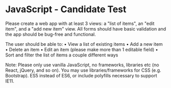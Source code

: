 # JavaScript - Candidate Test

Please create a web app with at least 3 views: a "list of items", an
"edit item", and a "add new item" view.
All forms should have basic validation and the app should be bug-free
and functional.

The user should be able to:
• View a list of existing items
• Add a new item
• Delete an item
• Edit an item (please make more than 1 editable field)
• Sort and filter the list of items a couple different ways

Note:
Please only use vanilla JavaScript, no frameworks, libraries etc (no
React, jQuery, and so on). You may use libraries/frameworks for CSS
(e.g. Bootstrap).
ES5 instead of ES6, or include polyfills necessary to support IE11.